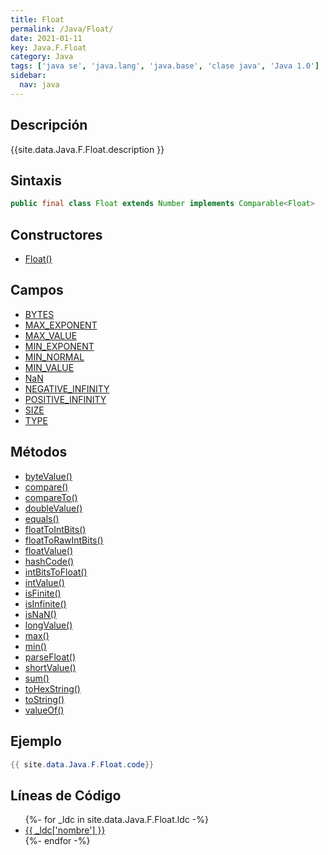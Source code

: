 ```yaml
---
title: Float
permalink: /Java/Float/
date: 2021-01-11
key: Java.F.Float
category: Java
tags: ['java se', 'java.lang', 'java.base', 'clase java', 'Java 1.0']
sidebar: 
  nav: java
---
```


## Descripción
{{site.data.Java.F.Float.description }}

## Sintaxis
~~~java
public final class Float extends Number implements Comparable<Float>
~~~

## Constructores
* [Float()](/Java/Float/Float/)

## Campos
* [BYTES](/Java/Float/BYTES)
* [MAX_EXPONENT](/Java/Float/MAX_EXPONENT)
* [MAX_VALUE](/Java/Float/MAX_VALUE)
* [MIN_EXPONENT](/Java/Float/MIN_EXPONENT)
* [MIN_NORMAL](/Java/Float/MIN_NORMAL)
* [MIN_VALUE](/Java/Float/MIN_VALUE)
* [NaN](/Java/Float/NaN)
* [NEGATIVE_INFINITY](/Java/Float/NEGATIVE_INFINITY)
* [POSITIVE_INFINITY](/Java/Float/POSITIVE_INFINITY)
* [SIZE](/Java/Float/SIZE)
* [TYPE](/Java/Float/TYPE)

## Métodos
* [byteValue()](/Java/Float/byteValue)
* [compare()](/Java/Float/compare)
* [compareTo()](/Java/Float/compareTo)
* [doubleValue()](/Java/Float/doubleValue)
* [equals()](/Java/Float/equals)
* [floatToIntBits()](/Java/Float/floatToIntBits)
* [floatToRawIntBits()](/Java/Float/floatToRawIntBits)
* [floatValue()](/Java/Float/floatValue)
* [hashCode()](/Java/Float/hashCode)
* [intBitsToFloat()](/Java/Float/intBitsToFloat)
* [intValue()](/Java/Float/intValue)
* [isFinite()](/Java/Float/isFinite)
* [isInfinite()](/Java/Float/isInfinite)
* [isNaN()](/Java/Float/isNaN)
* [longValue()](/Java/Float/longValue)
* [max()](/Java/Float/max)
* [min()](/Java/Float/min)
* [parseFloat()](/Java/Float/parseFloat)
* [shortValue()](/Java/Float/shortValue)
* [sum()](/Java/Float/sum)
* [toHexString()](/Java/Float/toHexString)
* [toString()](/Java/Float/toString)
* [valueOf()](/Java/Float/valueOf)

## Ejemplo
~~~java
{{ site.data.Java.F.Float.code}}
~~~

## Líneas de Código
<ul>
{%- for _ldc in site.data.Java.F.Float.ldc -%}
   <li>
       <a href="{{_ldc['url'] }}">{{ _ldc['nombre'] }}</a>
   </li>
{%- endfor -%}
</ul>
